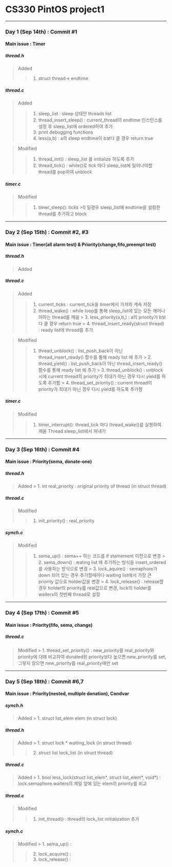 CS330 PintOS project1
====================

----
### Day 1  (Sep 14th) : Commit #1 
#### Main issue : Timer  
#####    thread.h
>   Added
>   >   1.  struct thread-> endtime  

#####    thread.c
>   Added
>   >   1.  sleep_list : sleep 상태안 threads list
>   >   2.  thread_insert_sleep() : current_thread의 endtime 인스턴스를 설정 후 sleep_list에 ordered하여 추가 
>   >   3.  print debugging functions     
>   >   4.  less(a,b) : a의 sleep endtime이 b보다 클 경우 return true  

>   Modified
>   >   1.  thread_init() : sleep_list 를 initialize 하도록 추가  
>   >   2.  thread_tick() : while()로 tick 마다 sleep_list에 일어나야할 thread를 pop하여 unblock    

#####    timer.c    
>   Modified    
>    >  1.  timer_sleep():  ticks >0 일경우 sleep_list에 endtime을 설정한 thread를 추가하고 block    

----

### Day 2  (Sep 15th) : Commit #2, #3
#### Main issue : Timer(all alarm test) & Priority(change,fifo,preempt test)
#####    thread.h
>   Added

#####    thread.c
>   Added
>   >   1.  current_ticks : current_tick을 timer에서 가져와 계속 저장
>   >   2.	thread_wake()	:	while loop를 통해 sleep_list에 있는 모든 깨어나야하는 thread를 깨움
>		>		3.	less_priority(a,b,) : a의 priority가 b보다 클 경우 return true 
>		>		4.	thread_insert_ready(struct thread)	:	ready list에 thread를 추가

>   Modified
>   >   1.	thread_unblock()	:	list_push_back이 아닌 thread_insert_ready() 함수를 통해 ready list 에 추가
>		>		2.	thread_yield()	:	list_push_back이 아닌 thread_insert_ready() 함수를 통해 ready list 에 추가
>		>		3. 	thread_unblock()	: unblock시에 current thread의 priority가 최대가 아닌 경우 다시 yield를 하도록 추가함
>		>		4.	thread_set_priority()	:	 current thread의 priority가 최대가 아닌 경우 다시 yield를 하도록 추가함

#####    timer.c    
>   Modified    
>    >  1.  timer_interrupt():  thread_tick 마다 thread_wake()를 실행하여 깨울 Thread sleep_list에서 꺼내기

---
### Day 3  (Sep 16th) : Commit #4
#### Main issue : Priority(sema, donate-one)
#####    thread.h
>   Added
>		>		1. int real_priority : original priority of thread	(in struct thread)

#####    thread.c

>   Modified
>   >   1. init_priority() :  real_priority 

#####   	synch.c 
>   Modified    
>   >  	1.  sema_up()	: sema++ 하는 코드를 if stamement 이전으로 변경
>		>		2.	sema_down()	:	wating list 에 추가하는 방식을 insert_ordered를 사용하는 방식으로 변경
>		>		3.	lock_aquire()	:	semaphore가 down 되어 있는 경우 추가할때마다 waiting list에서 가장 큰 priority 값으로 holder값을 변경
>		>		4.	lock_release()	:	release할 경우 holder의 priority를 real값으로 변경, lock의 holder를 waiters의 첫번째 thread로 설정

---
### Day 4  (Sep 17th) : Commit #5
#### Main issue : Priority(fifo, sema, change)
#####    thread.c
>   Modified
>		>		1. thread_set_priority() : new_priority를 real_priority와 priority에 대해 비교하여 donated된 priority보다 높으면 new_priority를 set, 그렇지 않으면 new_priority를 real_priority에만 set 

---
### Day 5  (Sep 18th) : Commit #6,7
#### Main issue : Priority(nested, multiple donation), Condvar
#####    synch.h
>   Added
>		>		1. struct list_elem elem (in struct lock)

#####    thread.h
>   Added
>		>		1. struct lock * waiting_lock (in struct thread)
>   >   2. struct list lock_list  (in struct thread)

#####    thread.c
>   Added
>		>		1. bool less_lock(struct list_elem*, struct list_elem*, void*) : lock.semaphore.waiters의 제일 앞에 있는 elem의 priority를 비교

#####    thread.c
>   Modified
>   >   1. init_thread() : thread의 lock_list initialization 추가

#####    synch.c
>   Modified
>		>		1. sema_up() : 
>   >   2. lock_acquire() :
>   >   2. lock_release() :
